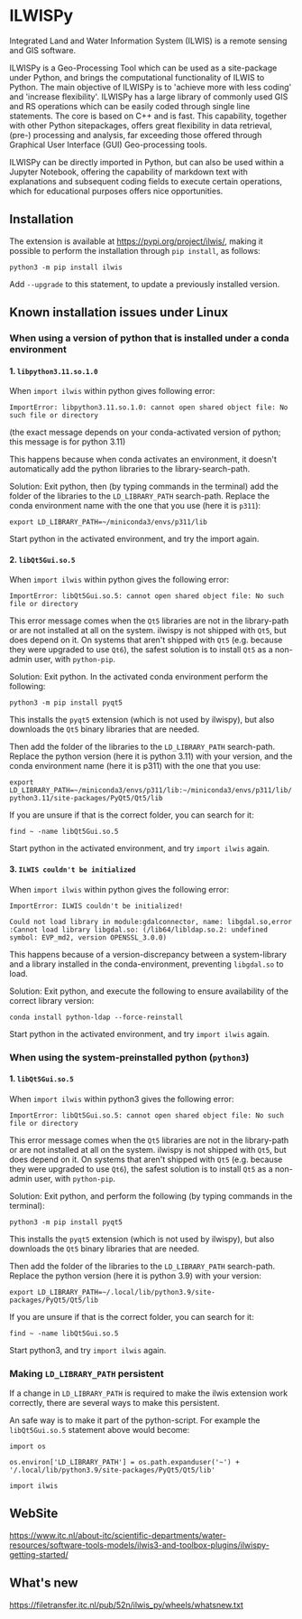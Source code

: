 # ILWISPy
Integrated Land and Water Information System (ILWIS) is a remote sensing and GIS software.

ILWISPy is a Geo-Processing Tool which can be used as a site-package under Python, and brings the computational functionality of ILWIS to Python. The main objective of ILWISPy is to 'achieve more with less coding' and 'increase flexibility'. ILWISPy has a large library of commonly used GIS and RS operations which can be easily coded through single line statements. The core is based on C++ and is fast. This capability, together with other Python sitepackages, offers great flexibility in data retrieval, (pre-) processing and analysis, far exceeding those offered through Graphical User Interface (GUI) Geo-processing tools.

ILWISPy can be directly imported in Python, but can also be used within a Jupyter Notebook, offering the capability of markdown text with explanations and subsequent coding fields to execute certain operations, which for educational purposes offers nice opportunities.

## Installation
The extension is available at https://pypi.org/project/ilwis/, making it possible to perform the installation through `pip install`, as follows:

`python3 -m pip install ilwis`

Add `--upgrade` to this statement, to update a previously installed version.

## Known installation issues under Linux

### When using a version of python that is installed under a conda environment

#### 1. `libpython3.11.so.1.0`
When `import ilwis` within python gives following error:

`ImportError: libpython3.11.so.1.0: cannot open shared object file: No such file or directory`

(the exact message depends on your conda-activated version of python; this message is for python 3.11)

This happens because when conda activates an environment, it doesn't automatically add the python libraries to the library-search-path.

Solution: Exit python, then (by typing commands in the terminal) add the folder of the libraries to the `LD_LIBRARY_PATH` search-path. Replace the conda environment name with the one that you use (here it is `p311`):

`export LD_LIBRARY_PATH=~/miniconda3/envs/p311/lib`

Start python in the activated environment, and try the import again.

#### 2. `libQt5Gui.so.5`
When `import ilwis` within python gives the following error:

`ImportError: libQt5Gui.so.5: cannot open shared object file: No such file or directory`

This error message comes when the `Qt5` libraries are not in the library-path or are not installed at all on the system.
ilwispy is not shipped with `Qt5`, but does depend on it. On systems that aren't shipped with `Qt5` (e.g. because they were upgraded to use `Qt6`), the safest solution is to install `Qt5` as a non-admin user, with `python-pip`.

Solution: Exit python. In the activated conda environment perform the following:

`python3 -m pip install pyqt5`

This installs the `pyqt5` extension (which is not used by ilwispy), but also downloads the `Qt5` binary libraries that are needed.

Then add the folder of the libraries to the `LD_LIBRARY_PATH` search-path. Replace the python version (here it is python 3.11) with your version, and the conda environment name (here it is p311) with the one that you use:

`export LD_LIBRARY_PATH=~/miniconda3/envs/p311/lib:~/miniconda3/envs/p311/lib/python3.11/site-packages/PyQt5/Qt5/lib`

If you are unsure if that is the correct folder, you can search for it:

`find ~ -name libQt5Gui.so.5`

Start python in the activated environment, and try `import ilwis` again.

#### 3. `ILWIS couldn't be initialized`
When `import ilwis` within python gives the following error:

`ImportError: ILWIS couldn't be initialized!`

`Could not load library in module:gdalconnector, name: libgdal.so,error :Cannot load library libgdal.so: (/lib64/libldap.so.2: undefined symbol: EVP_md2, version OPENSSL_3.0.0)`

This happens because of a version-discrepancy between a system-library and a library installed in the conda-environment, preventing `libgdal.so` to load.

Solution: Exit python, and execute the following to ensure availability of the correct library version:

`conda install python-ldap --force-reinstall`

Start python in the activated environment, and try `import ilwis` again.

### When using the system-preinstalled python (`python3`)

#### 1. `libQt5Gui.so.5`
When `import ilwis` within python3 gives the following error:

`ImportError: libQt5Gui.so.5: cannot open shared object file: No such file or directory`

This error message comes when the `Qt5` libraries are not in the library-path or are not installed at all on the system.
ilwispy is not shipped with `Qt5`, but does depend on it. On systems that aren't shipped with `Qt5` (e.g. because they were upgraded to use `Qt6`), the safest solution is to install `Qt5` as a non-admin user, with `python-pip`.

Solution: Exit python, and perform the following (by typing commands in the terminal):

`python3 -m pip install pyqt5`

This installs the `pyqt5` extension (which is not used by ilwispy), but also downloads the `Qt5` binary libraries that are needed.

Then add the folder of the libraries to the `LD_LIBRARY_PATH` search-path. Replace the python version (here it is python 3.9) with your version:

`export LD_LIBRARY_PATH=~/.local/lib/python3.9/site-packages/PyQt5/Qt5/lib`

If you are unsure if that is the correct folder, you can search for it:

`find ~ -name libQt5Gui.so.5`

Start python3, and try `import ilwis` again.

### Making `LD_LIBRARY_PATH` persistent
If a change in `LD_LIBRARY_PATH` is required to make the ilwis extension work correctly, there are several ways to make this persistent.

An safe way is to make it part of the python-script. For example the `libQt5Gui.so.5` statement above would become:

`import os`

`os.environ['LD_LIBRARY_PATH'] = os.path.expanduser('~') + '/.local/lib/python3.9/site-packages/PyQt5/Qt5/lib'`

`import ilwis`

## WebSite

https://www.itc.nl/about-itc/scientific-departments/water-resources/software-tools-models/ilwis3-and-toolbox-plugins/ilwispy-getting-started/

## What's new

https://filetransfer.itc.nl/pub/52n/ilwis_py/wheels/whatsnew.txt

